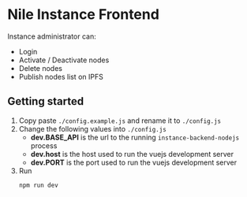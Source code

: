# Nile Instance Frontend

Instance administrator can:
* Login
* Activate / Deactivate nodes
* Delete nodes
* Publish nodes list on IPFS

## Getting started
1. Copy paste `./config.example.js` and rename it to `./config.js`
2. Change the following values into `./config.js`
    * **dev.BASE_API** is the url to the running `instance-backend-nodejs` process
    * **dev.host** is the host used to run the vuejs development server
    * **dev.PORT** is the port used to run the vuejs development server
3. Run 
    ```bash
    npm run dev
    ```